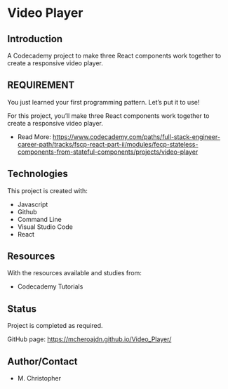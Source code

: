 # Video Player
## Introduction
A Codecademy project to make three React components work together to create a responsive video player.

## REQUIREMENT

You just learned your first programming pattern. Let’s put it to use!

For this project, you’ll make three React components work together to create a responsive video player.
* Read More:  https://www.codecademy.com/paths/full-stack-engineer-career-path/tracks/fscp-react-part-ii/modules/fecp-stateless-components-from-stateful-components/projects/video-player

## Technologies
This project is created with:
* Javascript
* Github
* Command Line
* Visual Studio Code
* React

## Resources
With the resources available and studies from:
* Codecademy Tutorials

## Status
Project is completed as required.

GitHub page: https://mcheroajdn.github.io/Video_Player/

## Author/Contact
* M. Christopher


